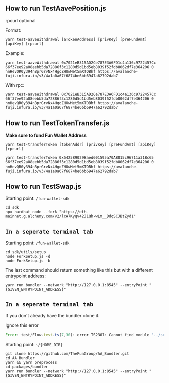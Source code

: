 

## How to run TestAavePosition.js

rpcurl optional

Format:
```
yarn test-aaveWithdrawal [aTokenAddress] [privKey] [preFundAmt] [apiKey] [rpcurl]
```

Example:
```
yarn test-aaveWithdrawal 0x7021eB315AD2Ce787E3A6FD1c4a136c9722457Cc 66f37ee92a08eebb5da72886f3c1280d5d1bd5eb8039f52fdb8062df7e364206 0 hnHevQR0y394nBprGrvNx4HgoZHUwMet5mXTOBhf https://avalanche-fuji.infura.io/v3/4a1a0a67f6874be6bb6947a62792dab7
```


With rpc:

```
yarn test-aaveWithdrawal 0x7021eB315AD2Ce787E3A6FD1c4a136c9722457Cc 66f37ee92a08eebb5da72886f3c1280d5d1bd5eb8039f52fdb8062df7e364206 0 hnHevQR0y394nBprGrvNx4HgoZHUwMet5mXTOBhf https://avalanche-fuji.infura.io/v3/4a1a0a67f6874be6bb6947a62792dab7
```


## How to run TestTokenTransfer.js
 
**Make sure to fund Fun Wallet Address**
 
 ```
 yarn test-transferToken [tokenAddr] [privKey] [preFundAmt] [apiKey] [rpcurl]
  ```

```
yarn test-transferToken 0x5425890298aed601595a70AB815c96711a31Bc65 66f37ee92a08eebb5da72886f3c1280d5d1bd5eb8039f52fdb8062df7e364206 0 hnHevQR0y394nBprGrvNx4HgoZHUwMet5mXTOBhf https://avalanche-fuji.infura.io/v3/4a1a0a67f6874be6bb6947a62792dab7
```


## How to run TestSwap.js
Starting point: ```/fun-wallet-sdk```

```
cd sdk
npx hardhat node --fork "https://eth-mainnet.g.alchemy.com/v2/lcA7Kyqv42J1Qh-wLm__DdqSCJBtZyd1"
```
## `In a seperate terminal tab`
Starting point: ```/fun-wallet-sdk```
```
cd sdk/utils/setup
node ForkSetup.js -d
node ForkSetup.js -b
```

The last command should return something like this but with a different entrypoint address:

```
yarn run bundler --network "http://127.0.0.1:8545" --entryPoint "{GIVEN_ENTRYPOINT_ADDRESS}"
```



## `In a seperate terminal tab`

If you don't already have the bundler clone it. 

Ignore this error 

``` javascript
Error: test/Flow.test.ts(7,30): error TS2307: Cannot find module '../src/SimpleAccountABI' or its corresponding type declarations.
```

Starting point: ```~/{HOME_DIR}```
```
git clone https://github.com/TheFunGroup/AA_Bundler.git
cd AA_Bundler
yarn && yarn preprocess
cd packages/bundler
yarn run bundler --network "http://127.0.0.1:8545" --entryPoint "{GIVEN_ENTRYPOINT_ADDRESS}"
```

